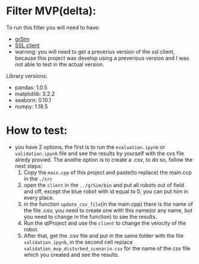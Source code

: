 # Filter MVP(delta):

To run this filter you will need to have:
- [grSim](https://github.com/RoboCup-SSL/grSim)
- [SSL client](https://github.com/robocin/ssl-client)
- warning: you will need to get a preverius version of the ssl client, because this project was develop using a preverious version and I was not able to test in the actual version.

Library versions:
- pandas: 1.0.5
- matplotlib: 3.2.2
- seaborn: 0.10.1
- numpy: 1.18.5

# How to test:
- you have 2 options, the first is to run the `evaluation.ipynb` or `validation.ipynb` file and see the results by yourself with the cvs file alredy provied. The anothe option is to create a .csv, to do so, follow the next steps:
  1. Copy the `main.cpp` of this project and paste(to replace) the main.ccp in the `./src`
  2. open the `client` in the `../grSim/bin` and put all robots out of field and off, except the blue robot with id equal to 0, you can put him in every place.
  3. in the function `update_csv_file`(in the main.cpp) there is the name of the file .csv, you need to create one with this name(or any name, but you need to change in the function) to see the results.
  4. Run the qtProject and use the `client` to change the velocity of the robot.
  5. After that, get the .csv file and put in the same folder with the file `validation.ipynb`, in the second cell replace `validation_mvp_disturbed_scenario.csv` for the name of the csv file which you created and see the results.